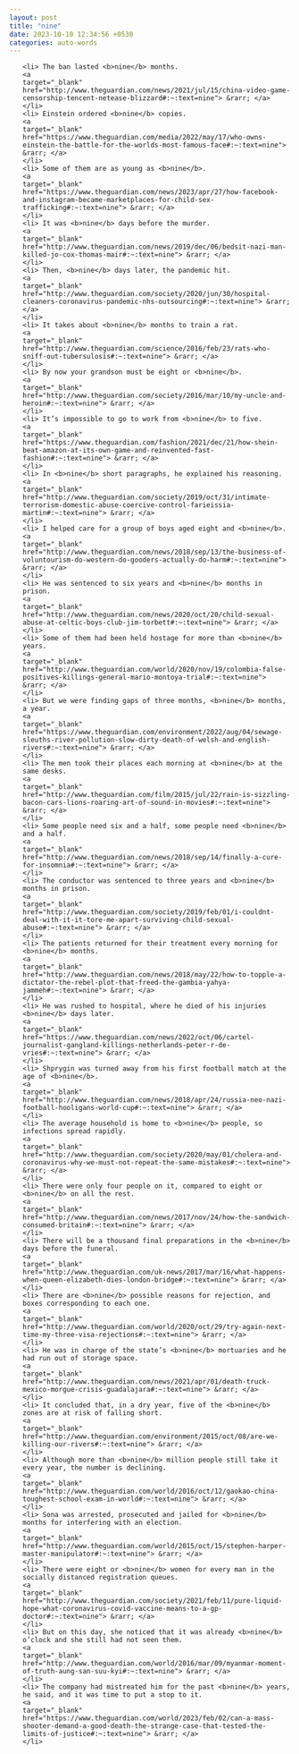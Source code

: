 ```yaml
---
layout: post
title: "nine"
date: 2023-10-10 12:34:56 +0530
categories: auto-words
---
```

<ol>

    <li> The ban lasted <b>nine</b> months.
    <a 
    target="_blank" 
    href="http://www.theguardian.com/news/2021/jul/15/china-video-game-censorship-tencent-netease-blizzard#:~:text=nine"> &rarr; </a>
    </li>
    <li> Einstein ordered <b>nine</b> copies.
    <a 
    target="_blank" 
    href="https://www.theguardian.com/media/2022/may/17/who-owns-einstein-the-battle-for-the-worlds-most-famous-face#:~:text=nine"> &rarr; </a>
    </li>
    <li> Some of them are as young as <b>nine</b>.
    <a 
    target="_blank" 
    href="https://www.theguardian.com/news/2023/apr/27/how-facebook-and-instagram-became-marketplaces-for-child-sex-trafficking#:~:text=nine"> &rarr; </a>
    </li>
    <li> It was <b>nine</b> days before the murder.
    <a 
    target="_blank" 
    href="http://www.theguardian.com/news/2019/dec/06/bedsit-nazi-man-killed-jo-cox-thomas-mair#:~:text=nine"> &rarr; </a>
    </li>
    <li> Then, <b>nine</b> days later, the pandemic hit.
    <a 
    target="_blank" 
    href="http://www.theguardian.com/society/2020/jun/30/hospital-cleaners-coronavirus-pandemic-nhs-outsourcing#:~:text=nine"> &rarr; </a>
    </li>
    <li> It takes about <b>nine</b> months to train a rat.
    <a 
    target="_blank" 
    href="http://www.theguardian.com/science/2016/feb/23/rats-who-sniff-out-tubersulosis#:~:text=nine"> &rarr; </a>
    </li>
    <li> By now your grandson must be eight or <b>nine</b>.
    <a 
    target="_blank" 
    href="http://www.theguardian.com/society/2016/mar/10/my-uncle-and-heroin#:~:text=nine"> &rarr; </a>
    </li>
    <li> It’s impossible to go to work from <b>nine</b> to five.
    <a 
    target="_blank" 
    href="https://www.theguardian.com/fashion/2021/dec/21/how-shein-beat-amazon-at-its-own-game-and-reinvented-fast-fashion#:~:text=nine"> &rarr; </a>
    </li>
    <li> In <b>nine</b> short paragraphs, he explained his reasoning.
    <a 
    target="_blank" 
    href="http://www.theguardian.com/society/2019/oct/31/intimate-terrorism-domestic-abuse-coercive-control-farieissia-martin#:~:text=nine"> &rarr; </a>
    </li>
    <li> I helped care for a group of boys aged eight and <b>nine</b>.
    <a 
    target="_blank" 
    href="http://www.theguardian.com/news/2018/sep/13/the-business-of-voluntourism-do-western-do-gooders-actually-do-harm#:~:text=nine"> &rarr; </a>
    </li>
    <li> He was sentenced to six years and <b>nine</b> months in prison.
    <a 
    target="_blank" 
    href="http://www.theguardian.com/news/2020/oct/20/child-sexual-abuse-at-celtic-boys-club-jim-torbett#:~:text=nine"> &rarr; </a>
    </li>
    <li> Some of them had been held hostage for more than <b>nine</b> years.
    <a 
    target="_blank" 
    href="http://www.theguardian.com/world/2020/nov/19/colombia-false-positives-killings-general-mario-montoya-trial#:~:text=nine"> &rarr; </a>
    </li>
    <li> But we were finding gaps of three months, <b>nine</b> months, a year.
    <a 
    target="_blank" 
    href="https://www.theguardian.com/environment/2022/aug/04/sewage-sleuths-river-pollution-slow-dirty-death-of-welsh-and-english-rivers#:~:text=nine"> &rarr; </a>
    </li>
    <li> The men took their places each morning at <b>nine</b> at the same desks.
    <a 
    target="_blank" 
    href="http://www.theguardian.com/film/2015/jul/22/rain-is-sizzling-bacon-cars-lions-roaring-art-of-sound-in-movies#:~:text=nine"> &rarr; </a>
    </li>
    <li> Some people need six and a half, some people need <b>nine</b> and a half.
    <a 
    target="_blank" 
    href="http://www.theguardian.com/news/2018/sep/14/finally-a-cure-for-insomnia#:~:text=nine"> &rarr; </a>
    </li>
    <li> The conductor was sentenced to three years and <b>nine</b> months in prison.
    <a 
    target="_blank" 
    href="http://www.theguardian.com/society/2019/feb/01/i-couldnt-deal-with-it-it-tore-me-apart-surviving-child-sexual-abuse#:~:text=nine"> &rarr; </a>
    </li>
    <li> The patients returned for their treatment every morning for <b>nine</b> months.
    <a 
    target="_blank" 
    href="http://www.theguardian.com/news/2018/may/22/how-to-topple-a-dictator-the-rebel-plot-that-freed-the-gambia-yahya-jammeh#:~:text=nine"> &rarr; </a>
    </li>
    <li> He was rushed to hospital, where he died of his injuries <b>nine</b> days later.
    <a 
    target="_blank" 
    href="https://www.theguardian.com/news/2022/oct/06/cartel-journalist-gangland-killings-netherlands-peter-r-de-vries#:~:text=nine"> &rarr; </a>
    </li>
    <li> Shprygin was turned away from his first football match at the age of <b>nine</b>.
    <a 
    target="_blank" 
    href="http://www.theguardian.com/news/2018/apr/24/russia-neo-nazi-football-hooligans-world-cup#:~:text=nine"> &rarr; </a>
    </li>
    <li> The average household is home to <b>nine</b> people, so infections spread rapidly.
    <a 
    target="_blank" 
    href="http://www.theguardian.com/society/2020/may/01/cholera-and-coronavirus-why-we-must-not-repeat-the-same-mistakes#:~:text=nine"> &rarr; </a>
    </li>
    <li> There were only four people on it, compared to eight or <b>nine</b> on all the rest.
    <a 
    target="_blank" 
    href="http://www.theguardian.com/news/2017/nov/24/how-the-sandwich-consumed-britain#:~:text=nine"> &rarr; </a>
    </li>
    <li> There will be a thousand final preparations in the <b>nine</b> days before the funeral.
    <a 
    target="_blank" 
    href="http://www.theguardian.com/uk-news/2017/mar/16/what-happens-when-queen-elizabeth-dies-london-bridge#:~:text=nine"> &rarr; </a>
    </li>
    <li> There are <b>nine</b> possible reasons for rejection, and boxes corresponding to each one.
    <a 
    target="_blank" 
    href="http://www.theguardian.com/world/2020/oct/29/try-again-next-time-my-three-visa-rejections#:~:text=nine"> &rarr; </a>
    </li>
    <li> He was in charge of the state’s <b>nine</b> mortuaries and he had run out of storage space.
    <a 
    target="_blank" 
    href="http://www.theguardian.com/news/2021/apr/01/death-truck-mexico-morgue-crisis-guadalajara#:~:text=nine"> &rarr; </a>
    </li>
    <li> It concluded that, in a dry year, five of the <b>nine</b> zones are at risk of falling short.
    <a 
    target="_blank" 
    href="http://www.theguardian.com/environment/2015/oct/08/are-we-killing-our-rivers#:~:text=nine"> &rarr; </a>
    </li>
    <li> Although more than <b>nine</b> million people still take it every year, the number is declining.
    <a 
    target="_blank" 
    href="http://www.theguardian.com/world/2016/oct/12/gaokao-china-toughest-school-exam-in-world#:~:text=nine"> &rarr; </a>
    </li>
    <li> Sona was arrested, prosecuted and jailed for <b>nine</b> months for interfering with an election.
    <a 
    target="_blank" 
    href="http://www.theguardian.com/world/2015/oct/15/stephen-harper-master-manipulator#:~:text=nine"> &rarr; </a>
    </li>
    <li> There were eight or <b>nine</b> women for every man in the socially distanced registration queues.
    <a 
    target="_blank" 
    href="http://www.theguardian.com/society/2021/feb/11/pure-liquid-hope-what-coronavirus-covid-vaccine-means-to-a-gp-doctor#:~:text=nine"> &rarr; </a>
    </li>
    <li> But on this day, she noticed that it was already <b>nine</b> o’clock and she still had not seen them.
    <a 
    target="_blank" 
    href="http://www.theguardian.com/world/2016/mar/09/myanmar-moment-of-truth-aung-san-suu-kyi#:~:text=nine"> &rarr; </a>
    </li>
    <li> The company had mistreated him for the past <b>nine</b> years, he said, and it was time to put a stop to it.
    <a 
    target="_blank" 
    href="https://www.theguardian.com/world/2023/feb/02/can-a-mass-shooter-demand-a-good-death-the-strange-case-that-tested-the-limits-of-justice#:~:text=nine"> &rarr; </a>
    </li>